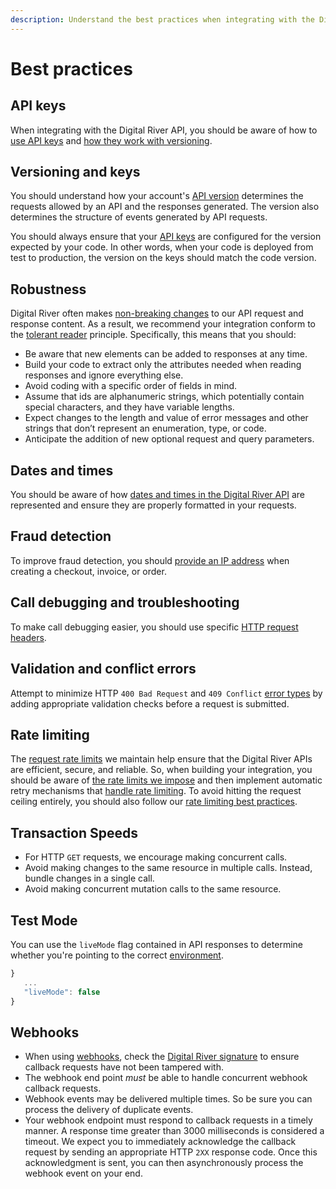 ```yaml
---
description: Understand the best practices when integrating with the Digital River API.
---
```


# Best practices

## API keys

When integrating with the Digital River API, you should be aware of how to [use API keys](api-structure.md#api-keys) and [how they work with versioning](best-practices.md#versioning-and-keys).

## Versioning and keys

You should understand how your account's [API version](../general-resources/versioning.md) determines the requests allowed by an API and the responses generated. The version also determines the structure of events generated by API requests.

You should always ensure that your [API keys](api-structure.md#api-keys) are configured for the version expected by your code. In other words, when your code is deployed from test to production, the version on the keys should match the code version.

## Robustness

Digital River often makes [non-breaking changes](../general-resources/versioning.md#non-breaking-changes) to our API request and response content. As a result, we recommend your integration conform to the [tolerant reader](https://java-design-patterns.com/patterns/tolerant-reader/) principle. Specifically, this means that you should:

* Be aware that new elements can be added to responses at any time.
* Build your code to extract only the attributes needed when reading responses and ignore everything else.
* Avoid coding with a specific order of fields in mind.
* Assume that ids are alphanumeric strings, which potentially contain special characters, and they have variable lengths.
* Expect changes to the length and value of error messages and other strings that don’t represent an enumeration, type, or code.
* Anticipate the addition of new optional request and query parameters.

## Dates and times

You should be aware of how [dates and times in the Digital River API](api-structure.md#dates-and-times) are represented and ensure they are properly formatted in your requests.

## Fraud detection

To improve fraud detection, you should [provide an IP address](broken-reference) when creating a checkout, invoice, or order.

## Call debugging and troubleshooting <a href="#call-debugging" id="call-debugging"></a>

To make call debugging easier, you should use specific [HTTP request headers](api-structure.md#headers-for-troubleshooting).

## Validation and conflict errors

Attempt to minimize HTTP `400 Bad Request` and `409 Conflict` [error types](https://www.digitalriver.com/docs/digital-river-api-reference/#section/Response-status-codes/Error-types) by adding appropriate validation checks before a request is submitted.

## Rate limiting

The [request rate limits](rate-limiting.md) we maintain help ensure that the Digital River APIs are efficient, secure, and reliable. So, when building your integration, you should be aware of [the rate limits we impose](rate-limiting.md#how-we-rate-limit) and then implement automatic retry mechanisms that [handle rate limiting](rate-limiting.md#handling-rate-limiting). To avoid hitting the request ceiling entirely, you should also follow our [rate limiting best practices](rate-limiting.md#rate-limiting-best-practices).

## Transaction Speeds

* For HTTP `GET` requests, we encourage making concurrent calls.
* Avoid making changes to the same resource in multiple calls. Instead, bundle changes in a single call.
* Avoid making concurrent mutation calls to the same resource.

## Test Mode

You can use the `liveMode` flag contained in API responses to determine whether you're pointing to the correct [environment](api-structure.md#test-and-production-environments).

```javascript
}
   ...
   "liveMode": false
}
```

## Webhooks

* When using [webhooks](../order-management/events-and-webhooks-1/webhooks/), check the [Digital River signature](../order-management/events-and-webhooks-1/webhooks/digital-river-signature.md) to ensure callback requests have not been tampered with.
* The webhook end point _must_ be able to handle concurrent webhook callback requests.
* Webhook events may be delivered multiple times. So be sure you can process the delivery of duplicate events.
* Your webhook endpoint must respond to callback requests in a timely manner. A response time greater than 3000 milliseconds is considered a timeout. We expect you to immediately acknowledge the callback request by sending an appropriate HTTP `2XX` response code. Once this acknowledgment is sent, you can then asynchronously process the webhook event on your end.
